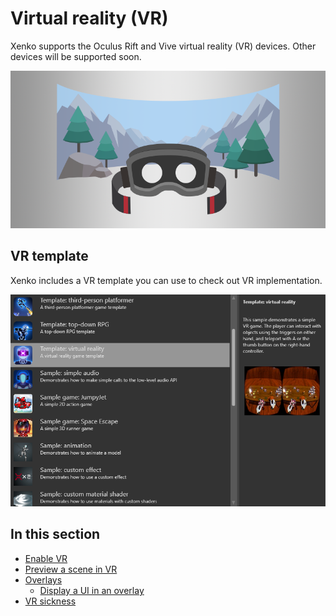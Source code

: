 # Virtual reality (VR)

Xenko supports the Oculus Rift and Vive virtual reality (VR) devices. Other devices will be supported soon.

![Virtual reality](media/virtual-reality.png)

## VR template

Xenko includes a VR template you can use to check out VR implementation.

![VR template](media/template-virtual-reality.png)

## In this section

* [Enable VR](enable-vr.md)
* [Preview a scene in VR](preview-a-scene-in-vr.md)
* [Overlays](overlays.md)
    * [Display a UI in an overlay](display-a-UI-in-an-overlay.md)
* [VR sickness](vr-sickness.md)